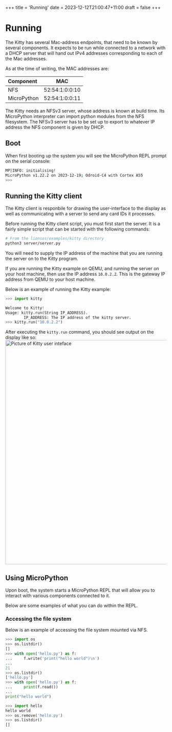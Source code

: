 +++
title = 'Running'
date = 2023-12-12T21:00:47+11:00
draft = false
+++

# Running

The Kitty has several Mac-address endpoints, that need to be known by
several components.  It expects to be run while connected to a network
with a DHCP server that will hand out IPv4 addresses corresponding to
each of the Mac addresses.

As at the time of writing, the MAC addresses are:

| Component   |      MAC       |
|:------------|:--------------:|
| NFS         | 52:54:1:0:0:10 |
| MicroPython | 52:54:1:0:0:11 |

The Kitty needs an NFSv3 server, whose address is known at build
time.  Its MicroPython interpreter can import python modules from the
NFS filesystem.  The NFSv3 server has to be set up to export to
whatever IP address the NFS component is given by DHCP.

## Boot

When first booting up the system you will see the MicroPython REPL
prompt on the serial console:
```sh
MP|INFO: initialising!
MicroPython v1.22.2 on 2023-12-19; Odroid-C4 with Cortex A55
>>>
```

## Running the Kitty client

The Kitty client is responbile for drawing the user-interface
to the display as well as communicating with a server to send
any card IDs it processes.

Before running the Kitty client script, you must first start the
server. It is a fairly simple script that can be started with the
following commands:
```sh
# From the lionsos/examples/kitty directory
python3 server/server.py
```

You will need to supply the IP address of the machine that you are running the
server on to the Kitty program.

If you are running the Kitty example on QEMU, and running the server on your host
machine, then use the IP address `10.0.2.2`. This is the gateway IP address from QEMU
to your host machine.

Below is an example of running the Kitty example:

```python
>>> import kitty

Welcome to Kitty!
Usage: kitty.run(String IP_ADDRESS).
        IP_ADDRESS: The IP address of the kitty server.
>>> kitty.run("10.0.2.2")
```

After executing the `kitty.run` command, you should see output on the display like so:
<img style="display: block; margin-left: auto; margin-right: auto" src="/kitty_display.png" alt="Picture of Kitty user inteface" width="700"/>

## Using MicroPython

Upon boot, the system starts a MicroPython REPL that will allow you
to interact with various components connected to it.

Below are some examples of what you can do within the REPL.

<!-- ### Setting a timeout

```python
```
 -->
### Accessing the file system

Below is an example of accessing the file system mounted via NFS.

```python
>>> import os
>>> os.listdir()
[]
>>> with open('hello.py') as f:
...     f.write('print("hello world")\n')
... 
21
>>> os.listdir()
['hello.py']
>>> with open('hello.py') as f:
...     print(f.read())
... 
print("hello world")

>>> import hello
hello world
>>> os.remove('hello.py')
>>> os.listdir()
[]
```

<!-- ### Accessing the network

TODO -->
